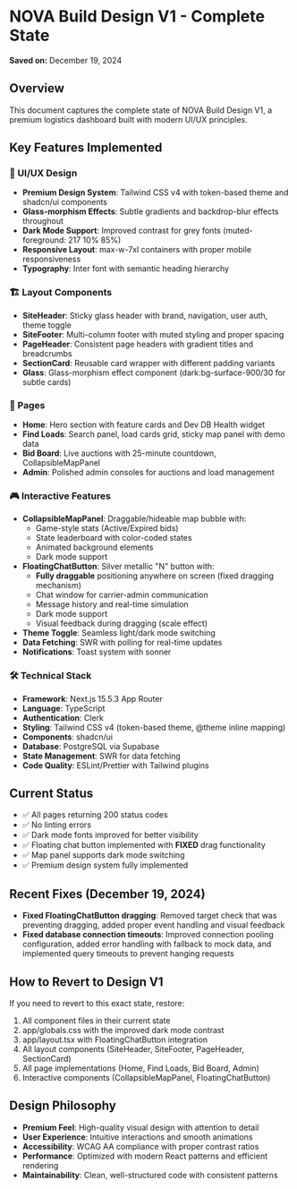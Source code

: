 # NOVA Build Design V1 - Complete State

**Saved on:** December 19, 2024

## Overview
This document captures the complete state of NOVA Build Design V1, a premium logistics dashboard built with modern UI/UX principles.

## Key Features Implemented

### 🎨 UI/UX Design
- **Premium Design System**: Tailwind CSS v4 with token-based theme and shadcn/ui components
- **Glass-morphism Effects**: Subtle gradients and backdrop-blur effects throughout
- **Dark Mode Support**: Improved contrast for grey fonts (muted-foreground: 217 10% 85%)
- **Responsive Layout**: max-w-7xl containers with proper mobile responsiveness
- **Typography**: Inter font with semantic heading hierarchy

### 🏗️ Layout Components
- **SiteHeader**: Sticky glass header with brand, navigation, user auth, theme toggle
- **SiteFooter**: Multi-column footer with muted styling and proper spacing
- **PageHeader**: Consistent page headers with gradient titles and breadcrumbs
- **SectionCard**: Reusable card wrapper with different padding variants
- **Glass**: Glass-morphism effect component (dark:bg-surface-900/30 for subtle cards)

### 📄 Pages
- **Home**: Hero section with feature cards and Dev DB Health widget
- **Find Loads**: Search panel, load cards grid, sticky map panel with demo data
- **Bid Board**: Live auctions with 25-minute countdown, CollapsibleMapPanel
- **Admin**: Polished admin consoles for auctions and load management

### 🎮 Interactive Features
- **CollapsibleMapPanel**: Draggable/hideable map bubble with:
  - Game-style stats (Active/Expired bids)
  - State leaderboard with color-coded states
  - Animated background elements
  - Dark mode support
- **FloatingChatButton**: Silver metallic "N" button with:
  - **Fully draggable** positioning anywhere on screen (fixed dragging mechanism)
  - Chat window for carrier-admin communication
  - Message history and real-time simulation
  - Dark mode support
  - Visual feedback during dragging (scale effect)
- **Theme Toggle**: Seamless light/dark mode switching
- **Data Fetching**: SWR with polling for real-time updates
- **Notifications**: Toast system with sonner

### 🛠️ Technical Stack
- **Framework**: Next.js 15.5.3 App Router
- **Language**: TypeScript
- **Authentication**: Clerk
- **Styling**: Tailwind CSS v4 (token-based theme, @theme inline mapping)
- **Components**: shadcn/ui
- **Database**: PostgreSQL via Supabase
- **State Management**: SWR for data fetching
- **Code Quality**: ESLint/Prettier with Tailwind plugins

## Current Status
- ✅ All pages returning 200 status codes
- ✅ No linting errors
- ✅ Dark mode fonts improved for better visibility
- ✅ Floating chat button implemented with **FIXED** drag functionality
- ✅ Map panel supports dark mode switching
- ✅ Premium design system fully implemented

## Recent Fixes (December 19, 2024)
- **Fixed FloatingChatButton dragging**: Removed target check that was preventing dragging, added proper event handling and visual feedback
- **Fixed database connection timeouts**: Improved connection pooling configuration, added error handling with fallback to mock data, and implemented query timeouts to prevent hanging requests

## How to Revert to Design V1
If you need to revert to this exact state, restore:
1. All component files in their current state
2. app/globals.css with the improved dark mode contrast
3. app/layout.tsx with FloatingChatButton integration
4. All layout components (SiteHeader, SiteFooter, PageHeader, SectionCard)
5. All page implementations (Home, Find Loads, Bid Board, Admin)
6. Interactive components (CollapsibleMapPanel, FloatingChatButton)

## Design Philosophy
- **Premium Feel**: High-quality visual design with attention to detail
- **User Experience**: Intuitive interactions and smooth animations
- **Accessibility**: WCAG AA compliance with proper contrast ratios
- **Performance**: Optimized with modern React patterns and efficient rendering
- **Maintainability**: Clean, well-structured code with consistent patterns
